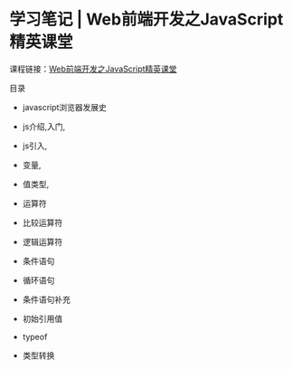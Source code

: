 # 学习笔记 | Web前端开发之JavaScript精英课堂

课程链接：[Web前端开发之JavaScript精英课堂](https://ke.qq.com/course/231577)

目录

- javascript浏览器发展史

- js介绍,入门,

- js引入,

- 变量,

- 值类型,

- 运算符

- 比较运算符

- 逻辑运算符

- 条件语句

- 循环语句

- 条件语句补充

- 初始引用值

- typeof

- 类型转换
